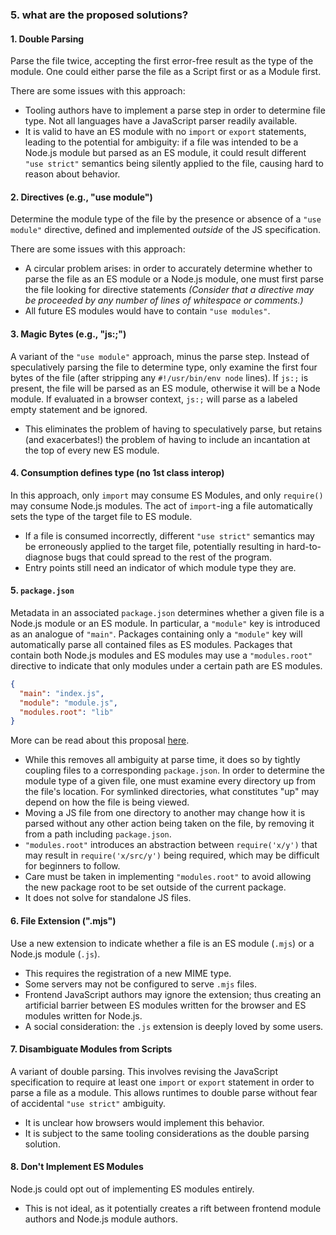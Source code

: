 ### 5. what are the proposed solutions?

#### 1. Double Parsing

Parse the file twice, accepting the first error-free result as the type of the
module. One could either parse the file as a Script first or as a Module first.

There are some issues with this approach:

* Tooling authors have to implement a parse step in order to determine file
  type. Not all languages have a JavaScript parser readily available.
* It is valid to have an ES module with no `import` or `export` statements,
  leading to the potential for ambiguity: if a file was intended to be
  a Node.js module but parsed as an ES module, it could result different
  `"use strict"` semantics being silently applied to the file, causing hard
  to reason about behavior.

#### 2. Directives (e.g., "use module")

Determine the module type of the file by the presence or absence of a `"use
module"` directive, defined and implemented *outside* of the JS specification.

There are some issues with this approach:

* A circular problem arises: in order to accurately determine whether to parse
  the file as an ES module or a Node.js module, one must first parse the file
  looking for directive statements *(Consider that a directive may be proceeded
  by any number of lines of whitespace or comments.)*
* All future ES modules would have to contain `"use modules"`.

#### 3. Magic Bytes (e.g., "js:;")

A variant of the `"use module"` approach, minus the parse step. Instead of
speculatively parsing the file to determine type, only examine the first four
bytes of the file (after stripping any `#!/usr/bin/env node` lines). If `js:;`
is present, the file will be parsed as an ES module, otherwise it will be a
Node module. If evaluated in a browser context, `js:;` will parse as a labeled
empty statement and be ignored.

* This eliminates the problem of having to speculatively parse, but retains
  (and exacerbates!) the problem of having to include an incantation at the top
  of every new ES module.

#### 4. Consumption defines type (no 1st class interop)

In this approach, only `import` may consume ES Modules, and only `require()`
may consume Node.js modules. The act of `import`-ing a file automatically
sets the type of the target file to ES module.

* If a file is consumed incorrectly, different `"use strict"` semantics may
  be erroneously applied to the target file, potentially resulting in
  hard-to-diagnose bugs that could spread to the rest of the program.
* Entry points still need an indicator of which module type they are.

#### 5. `package.json`

Metadata in an associated `package.json` determines whether a given file is a
Node.js module or an ES module. In particular, a `"module"` key is introduced
as an analogue of `"main"`. Packages containing only a `"module"` key will
automatically parse all contained files as ES modules. Packages that contain
both Node.js modules and ES modules may use a `"modules.root"` directive to
indicate that only modules under a certain path are ES modules.

```json
{
  "main": "index.js",
  "module": "module.js",
  "modules.root": "lib"
}
```

More can be read about this proposal
[here](https://github.com/dherman/defense-of-dot-js/blob/master/proposal.md).

* While this removes all ambiguity at parse time, it does so by tightly
  coupling files to a corresponding `package.json`. In order to determine
  the module type of a given file, one must examine every directory up from
  the file's location. For symlinked directories, what constitutes "up" may
  depend on how the file is being viewed.
* Moving a JS file from one directory to another may change how it is parsed
  without any other action being taken on the file, by removing it from a path
  including `package.json`.
* `"modules.root"` introduces an abstraction between `require('x/y')` that may
  result in `require('x/src/y')` being required, which may be difficult for
  beginners to follow.
* Care must be taken in implementing `"modules.root"` to avoid allowing the
  new package root to be set outside of the current package.
* It does not solve for standalone JS files.

#### 6. File Extension (".mjs")

Use a new extension to indicate whether a file is an ES module (`.mjs`) or a
Node.js module (`.js`).

* This requires the registration of a new MIME type.
* Some servers may not be configured to serve `.mjs` files.
* Frontend JavaScript authors may ignore the extension; thus creating an artificial
  barrier between ES modules written for the browser and ES modules written for Node.js.
* A social consideration: the `.js` extension is deeply loved by some users.

#### 7. Disambiguate Modules from Scripts

A variant of double parsing. This involves revising the JavaScript
specification to require at least one `import` or `export` statement in order
to parse a file as a module. This allows runtimes to double parse without fear
of accidental `"use strict"` ambiguity.

* It is unclear how browsers would implement this behavior.
* It is subject to the same tooling considerations as the double parsing solution.

#### 8. Don't Implement ES Modules

Node.js could opt out of implementing ES modules entirely.

* This is not ideal, as it potentially creates a rift between frontend module
  authors and Node.js module authors.
